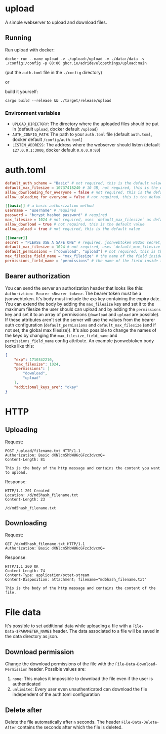 # upload
A simple webserver to upload and download files.

## Running
Run upload with docker:
```
docker run --name upload -v ./upload:/upload -v ./data:/data -v ./config:/config -p 80:80 ghcr.io/adridevelopsthings/upload:main
```
(put the `auth.toml` file in the `./config` directory)

or

build it yourself:

```
cargo build --release && ./target/release/upload
```

### Environment variables
- `UPLOAD_DIRECTORY`: The directory where the uploaded files should be put in (default `upload`, docker default `/upload`)
- `AUTH_CONFIG_PATH`: The path to your `auth.toml` file (default `auth.toml`, docker default `/config/auth.toml`)
- `LISTEN_ADDRESS`: The address where the webserver should listen (default `127.0.0.1:3000`, docker default `0.0.0.0:80`)

# auth.toml
```toml
default_auth_scheme = "Basic" # not required, this is the default value
default_max_filesize = 10737418240 # 10 GB, not required, this is the default value
allow_downloading_for_everyone = false # not required, this is the default value
allow_uploading_for_everyone = false # not required, this is the default value

[[basic]] # a basic authorization method
username = "username" # required
password = "bcrypt hashed password" # required
max_filesize = 1024 # not required, uses `default_max_filesize` as default
allow_download = true # not required, this is the default value
allow_upload = true # not required, this is the default value

[[bearer]]
secret = "PLEASE USE A SAFE ONE" # required, jsonwebtoken HS256 secret, create with `openssl rand -hex 64`
default_max_filesize = 1024 # not required, uses `default_max_filesize` as defualt
default_permissions = ["download", "upload"] # not required, this is the default value
max_filesize_field_name = "max_filesize" # the name of the field inside the json containing the max_filesize, not required, this is the default value
permissions_field_name = "permissions" # the name of the field inside the json containing the permissions, not required, this is the default value
```

## Bearer authorization
You can send the server an authorization header that looks like this: `Authoriztion: Bearer <Bearer token>`. The bearer token must be a jsonwebtoken. It's body must include the `exp` key containing the expiry date.
You can extend the body by adding the `max_filesize` key and set it to the maximum filesize the user should can upload and by adding the `permissions` key and set it to an array of permissions (`download` and `upload` are possible).
If these attributes aren't set the server will use the values from the bearer auth configuration (`default_permissions` and `default_max_filesize` (and if not set, the global max filesize)).
It's also possible to change the names of the keys by changing the `max_filesize_field_name` and `permissions_field_name` config attribute.
An example jsonwebtoken body looks like this:
```json
{
    "exp": 1710342210,
    "max_filesize": 1024,
    "permissions": [
        "download",
        "upload"
    ],
    "additional_keys_are": "okay"
}
```

# HTTP
## Uploading
Request:
```
POST /upload/filename.txt HTTP/1.1
Authorization: Basic dXNlcm5hbWU6cGFzc3dvcmQ=
Content-Length: 81

This is the body of the http message and contains the content you want to upload.
```
Response:
```
HTTP/1.1 201 Created
Location: /d/md5hash_filename.txt
Content-Length: 23

/d/md5hash_filename.txt
```

## Downloading
Request:
```
GET /d/md5hash_filename.txt HTTP/1.1
Authorization: Basic dXNlcm5hbWU6cGFzc3dvcmQ=
```
Response:
```
HTTP/1.1 200 OK
Content-Length: 74
Content-Type: application/octet-stream
Content-Disposition: attachment; filename="md5hash_filename.txt"

This is the body of the http message and contains the content of the file.
```

# File data
It's possible to set additional data while uploading a file with a `File-Data-$PARAMETER_NAME$` header. The data associated to a file will be saved in the data directory as json.

## Download permission
Change the download permissions of the file with the `File-Data-Download-Permission` header. Possible values are:
1. `none`: This makes it impossible to download the file even if the user is authenticated
2. `unlimited`: Every user even unauthenticated can download the file independent of the auth.toml configuration


## Delete after
Delete the file automatically after `n` seconds. The header `File-Data-Delete-After` contains the seconds after which the file is deleted.